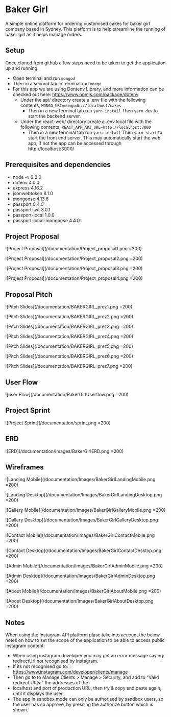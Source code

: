 # Baker Girl #
A simple online platform for ordering customised cakes for baker girl company based in Sydney. This platform is to help streamline the running of baker girl as it helps manage orders.

## Setup ##
Once cloned from github a few steps need to be taken to get the application up and running.
* Open terminal and run ``` mongod ```
* Then in a second tab in terminal run ``` mongo ```
* For this app we are using Dontenv Library, and more information can be checked out here: https://www.npmjs.com/package/dotenv
  * Under the api/ directory create a .env file with the following contents,
  ``` MONGO_URI=mongodb://localhost/cakes ```
    * Then in a new terminal tab run ```yarn install```
    Then
    ``` yarn dev ```
    to start the backend server.
  * Under the react-web/ directory create a .env.local file with the following contents,
  ``` REACT_APP_API_URL=http://localhost:7000 ```
    * Then in a new terminal tab run
    ```yarn install```
    Then
    ``` yarn start ```
    to start the front end server. This may automatically start the web app, if not the app can be accessed through http://localhost:3000/

## Prerequisites and dependencies ##
  * node -v 9.2.0
  * dotenv 4.0.0
  * express 4.16.2
  * jsonwebtoken 8.1.0
  * mongoose 4.13.6
  * passport 0.4.0
  * passport-jwt 3.0.1
  * passport-local 1.0.0
  * passport-local-mongoose 4.4.0

## Project Proposal ##
![Project Proposal](/documentation/Project_proposal1.png =200)

![Project Proposal](/documentation/Project_proposal2.png =200)

![Project Proposal](/documentation/Project_proposal3.png =200)

![Project Proposal](/documentation/Project_proposal4.png =200)

## Proposal Pitch ##
![Pitch Slides](/documentation/BAKERGIRL_prez1.png =200)

![Pitch Slides](/documentation/BAKERGIRL_prez2.png =200)

![Pitch Slides](/documentation/BAKERGIRL_prez3.png =200)

![Pitch Slides](/documentation/BAKERGIRL_prez4.png =200)

![Pitch Slides](/documentation/BAKERGIRL_prez5.png =200)

![Pitch Slides](/documentation/BAKERGIRL_prez6.png =200)

![Pitch Slides](/documentation/BAKERGIRL_prez7.png =200)

## User Flow ##
![user Flow](/documentation/BakerGirlUserflow.png =200)

## Project Sprint ##
![Project Sprint](/documentation/sprint.png =200)

## ERD ##
![ERD](/documentation/Images/BakerGirlERD.png =200)

## Wireframes ##
![Landing Mobile](/documentation/Images/BakerGirlLandingMobile.png =200)

![Landing Desktop](/documentation/Images/BakerGirlLandingDesktop.png =200)

![Gallery Mobile](/documentation/Images/BakerGirlGalleryMobile.png =200)

![Gallery Desktop](/documentation/Images/BakerGirlGalleryDesktop.png =200)

![Contact Mobile](/documentation/Images/BakerGirlContactMobile.png =200)

![Contact Desktop](/documentation/Images/BakerGirlContactDesktop.png =200)

![Admin Mobile](/documentation/Images/BakerGirlAdminMobile.png =200)

![Admin Desktop](/documentation/Images/BakerGirlAdminDesktop.png =200)

![About Mobile](/documentation/Images/BakerGirlAboutMobile.png =200)

![About Desktop](/documentation/Images/BakerGirlAboutDesktop.png =200)


## Notes ##

When using the Instagram API platform plase take into account the below notes on how to set the scope of the application to be able to access public instagram content:

* When using instagram developer you may get an error message saying: redirectUri not recognised by Instagram.
* If its not recognised go to: : https://www.instagram.com/developer/clients/manage
* Then go to to Manage Clients > Manage > Security, and add to “Valid redirect URIs:” the addresses of the
* localhost and port of production URL, then try & copy and paste again, until it displays the user
* The app in sandbox mode can only be authorised by sandbox users, so the user has so approve, by pressing the     authorize button which is shown.
